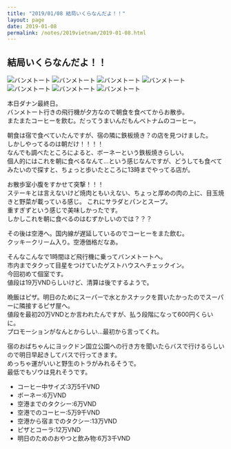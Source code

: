 ```yaml
---
title: "2019/01/08 結局いくらなんだよ！！"
layout: page
date: 2019-01-08
permalink: /notes/2019vietnam/2019-01-08.html
---
```


## 結局いくらなんだよ！！

![バンメトート](images/55.jpeg "バンメトート") 
![バンメトート](images/56.jpeg "バンメトート") 
![バンメトート](images/57.jpeg "バンメトート") 
![バンメトート](images/58.jpeg "バンメトート") 
![バンメトート](images/59.jpeg "バンメトート") 
![バンメトート](images/60.jpeg "バンメトート") 
![バンメトート](images/61.jpeg "バンメトート") 

本日ダナン最終日。  
バンメトート行きの飛行機が夕方なので朝食を食べてからお散歩。  
またまたコーヒーを飲む。だってうまいんだもんベトナムのコーヒー。  
  
朝食は宿で食べていたんですが、宿の隣に鉄板焼き？の店を見つけました。  
しかしやってるのは朝だけ！！！！  
なんでも調べたところによると、ボーネーという鉄板焼きらしい。  
個人的にはこれを朝に食べるなんて…という感じなんですが、どうしても食べてみたいので探すと、ちょっと歩いたところに13時までやってる店が。  
  
お散歩室小腹をすかせて突撃！！！  
ステーキとは言えないけど焼肉ともいえない、ちょっと厚めの肉の上に、目玉焼きと野菜が載っている感じ。
これにサラダとパンとスープ。  
重すぎずという感じで美味しかったです。  
しかしこれを朝に食べるのはむずかしいのでは？？？  
  
その後は空港へ。国内線が遅延しているのでコーヒーをまた飲む。  
クッキークリーム入り。空港価格だなあ。  
  
そんなこんなで1時間ほど飛行機に乗ってバンメトートへ。  
市内までタクって目星をつけていたゲストハウスへチェックイン。  
今回初めて個室です。  
値段は19万VNDらしいけど、清算は後でするようで。  
  
晩飯はピザ。明日のためにスーパーで水とかスナックを買いたかったのでスーパーに隣接するピザ屋へ。  
値段を最初20万VNDとか言われたんですが、払う段階になって600円くらいに。  
プロモーションがなんとからしい…最初から言ってくれ。  
  
宿のおばちゃんにヨックドン国立公園への行き方を聞いたらバスで行けるらしいので明日早起きしてバスで行ってきます。  
めっちゃ運がいいと野生のトラがみれるそうで。  
最低でもゾウは見れそうです。  

- コーヒー中サイズ:3万5千VND
- ボーネー:6万VND
- 空港までのタクシー:6万VND
- 空港でのコーヒー:5万9千VND
- 空港から宿までのタクシー:13万VND
- ピザとコーラ:12万VND
- 明日のためのおやつと飲み物:6万3千VND